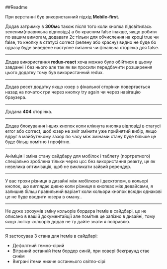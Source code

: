 ##Readme

При верстанні був використанний підхід **Mobile-first.**

Додав затримку в **300мс** також після того коли кнопка підсвітилась зеленим(правильна відповідь) а бо красним false інакше, якщо робити по вашим вимогам, додавати 2с тільки для обчислення на кроці true чи false, то  кнопку в статусі correct (зелену або красну) видно не буде бо одразу буде виведене наступне питання чи фінальна сторінка для false.

------------


Додав використання **redux-react** хоча можно було обійтися в цьому завданні і без нього але так як ви просили передбачити розширення цього додатку тому був використанний redux.

------------


Додав ресет додатку якщо юзер з фінальної сторінки повертається назад на початок гри через кнопку try again чи через навігацію браузера.

------------


Додана **404** сторінка.

------------


Додав блокування інших кнопок коли клікнута кнопка відповіді в статусі error або correct, щоб юзер не зміг змінити уже прийнятий вибір, якщо вдруг в майбутньому зазор по часу між змінами стану буде більше це буде більш помітно і профітно.

------------


Аніміція і зміна стану сайдбару для мобілок і таблету (портретного) спеціально зроблена тільки через цсс без використання реакту, це як невелика оптимізація, щоб не викликати зайвий ререндер.

------------


У вас трохи різниця в дизайні між мобілкою і десктопом, в кольорі кнопок, що виглядає дивно коли різниця в кнопках  між девайсами, я залишив більш правильний варіант коли кольори кнопок всюди однакові це не буде вводити юзера в оману..

------------


Не дуже зрозумів зміну кольорів бордера ітемів в сайдбарі, це не описано в вашій документайції  але помітив це запізно в дизайні, тому якщо логіку кольорів додав не ту  дайте знати я поправлю.

------------


Я застосував 3 стана для ітемів в сайдбарі:
- Дефолтний темно-сірий
- Віграний останній ітем бордер синій, при ховері бекграунд стає синім
- Виграні ітеми нижче останнього світло-сірі